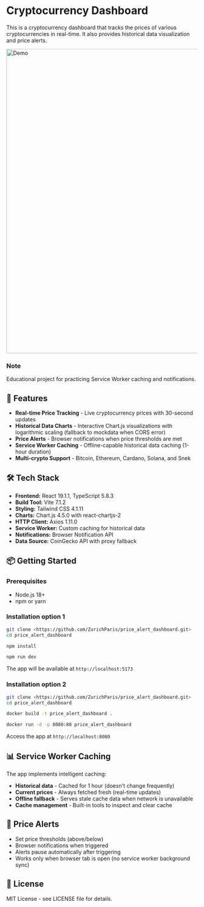 # Cryptocurrency Dashboard

This is a cryptocurrency dashboard that tracks the prices of various cryptocurrencies in real-time. It also provides historical data visualization and price alerts.

<img src="https://uca8d88c65424d153fa290304ea5.dl.dropboxusercontent.com/cd/0/inline/CvUtJk_s_GJGcyF3adWIPren_wFpaWinhPiKp6-UMXEIfMMhycwCjYEQ37MUAJZQU6lUFxb67CnzN5NHA9Q3HUX2P0Lfg_u05nP4ZZ1rYYYdSgZoyVfvd4SpjnGKSfm8gxVt7qeVOxX4MuIifVSs11eR/file#" alt="Demo" width="600" height="800">

### Note
Educational project for practicing Service Worker caching and notifications.

## 🚀 Features

- **Real-time Price Tracking** - Live cryptocurrency prices with 30-second updates
- **Historical Data Charts** - Interactive Chart.js visualizations with logarithmic scaling (fallback to mockdata when CORS error)
- **Price Alerts** - Browser notifications when price thresholds are met
- **Service Worker Caching** - Offline-capable historical data caching (1-hour duration)
- **Multi-crypto Support** - Bitcoin, Ethereum, Cardano, Solana, and Snek

## 🛠️ Tech Stack

- **Frontend:** React 19.1.1, TypeScript 5.8.3
- **Build Tool:** Vite 7.1.2
- **Styling:** Tailwind CSS 4.1.11
- **Charts:** Chart.js 4.5.0 with react-chartjs-2
- **HTTP Client:** Axios 1.11.0
- **Service Worker:** Custom caching for historical data
- **Notifications:** Browser Notification API
- **Data Source:** CoinGecko API with proxy fallback

## 📦 Getting Started

### Prerequisites
- Node.js 18+
- npm or yarn

### Installation option 1
```bash
git clone <https://github.com/ZurichParis/price_alert_dashboard.git>
cd price_alert_dashboard
```
```bash
npm install
```
```bash
npm run dev
```

The app will be available at `http://localhost:5173`

### Installation option 2
```bash
git clone <https://github.com/ZurichParis/price_alert_dashboard.git>
cd price_alert_dashboard
```

```bash
docker build -t price_alert_dashboard .
```

```bash
docker run -d -p 8080:80 price_alert_dashboard
```

Access the app at `http://localhost:8080`


## 📊 Service Worker Caching

The app implements intelligent caching:
- **Historical data** - Cached for 1 hour (doesn't change frequently)
- **Current prices** - Always fetched fresh (real-time updates)
- **Offline fallback** - Serves stale cache data when network is unavailable
- **Cache management** - Built-in tools to inspect and clear cache

## 🔔 Price Alerts

- Set price thresholds (above/below)
- Browser notifications when triggered
- Alerts pause automatically after triggering
- Works only when browser tab is open (no service worker background sync)


## 📄 License

MIT License - see LICENSE file for details.